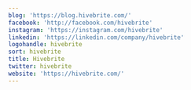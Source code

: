 ```yaml
---
blog: 'https://blog.hivebrite.com/'
facebook: 'http://facebook.com/hivebrite'
instagram: 'https://instagram.com/hivebrite'
linkedin: 'https://linkedin.com/company/hivebrite'
logohandle: hivebrite
sort: hivebrite
title: Hivebrite
twitter: hivebrite
website: 'https://hivebrite.com/'
---
```

